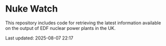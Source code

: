 # Nuke Watch

This repository includes code for retrieving the latest information available on the output of EDF nuclear power plants in the UK.

Last updated: 2025-08-07 22:17